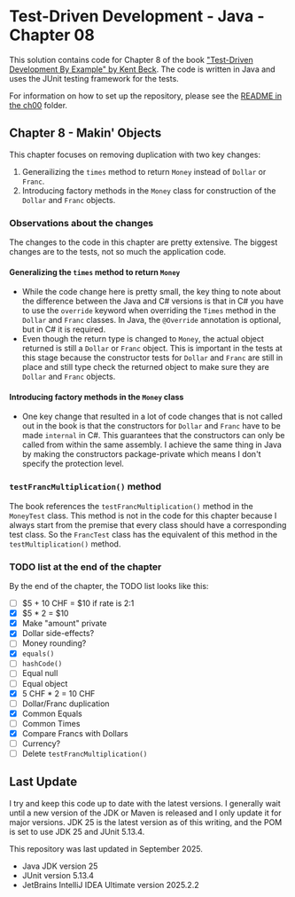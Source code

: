 # Test-Driven Development - Java - Chapter 08

This solution contains code for Chapter 8 of the book ["Test-Driven Development By Example" by 
Kent Beck](https://a.co/d/1sr05eT). The code is written in Java and uses the JUnit testing framework for the tests. 

For information on how to set up the repository, please see the [README in the ch00](../ch00/README.md) folder.

## Chapter 8 - Makin' Objects
This chapter focuses on removing duplication with two key changes:
1. Generailizing the `times` method to return `Money` instead of `Dollar` or `Franc`.
2. Introducing factory methods in the `Money` class for construction of the `Dollar` and `Franc` objects.

### Observations about the changes
The changes to the code in this chapter are pretty extensive. The biggest changes are to the tests, not so much the
application code.

#### Generalizing the `times` method to return `Money`
- While the code change here is pretty small, the key thing to note about the difference between the Java and C# versions
is that in C# you have to use the `override` keyword when overriding the `Times` method in the `Dollar` and `Franc` 
classes. In Java, the `@Override` annotation is optional, but in C# it is required.
- Even though the return type is changed to `Money`, the actual object returned is still a `Dollar` or `Franc` object. 
This is important in the tests at this stage because the constructor tests for `Dollar` and `Franc` are still in place 
and still type check the returned object to make sure they are `Dollar` and `Franc` objects.

#### Introducing factory methods in the `Money` class
- One key change that resulted in a lot of code changes that is not called out in the book is that the constructors for
`Dollar` and `Franc` have to be made `internal` in C#. This guarantees that the constructors can only be called from
within the same assembly. I achieve the same thing in Java by making the constructors package-private which means I 
don't specify the protection level.

### `testFrancMultiplication()` method
The book references the `testFrancMultiplication()` method in the `MoneyTest` class. This method is not in the code for
this chapter because I always start from the premise that every class should have a corresponding test class. So the 
`FrancTest` class has the equivalent of this method in the `testMultiplication()` method.

### TODO list at the end of the chapter
By the end of the chapter, the TODO list looks like this:
- [ ] \$5 + 10 CHF = $10 if rate is 2:1
- [x] \$5 * 2 = $10
- [x] Make "amount" private
- [x] Dollar side-effects?
- [ ] Money rounding?
- [x] `equals()`
- [ ] `hashCode()`
- [ ] Equal null
- [ ] Equal object
- [x] 5 CHF * 2 = 10 CHF
- [ ] Dollar/Franc duplication
- [x] Common Equals
- [ ] Common Times
- [x] Compare Francs with Dollars
- [ ] Currency?
- [ ] Delete `testFrancMultiplication()`

## Last Update
I try and keep this code up to date with the latest versions. I generally wait until a new version of the JDK or Maven is 
released and I only update it for major versions. JDK 25 is the latest version as of this writing, and the POM is set to
use JDK 25 and JUnit 5.13.4.

This repository was last updated in September 2025.
- Java JDK version 25
- JUnit version 5.13.4
- JetBrains IntelliJ IDEA Ultimate version 2025.2.2